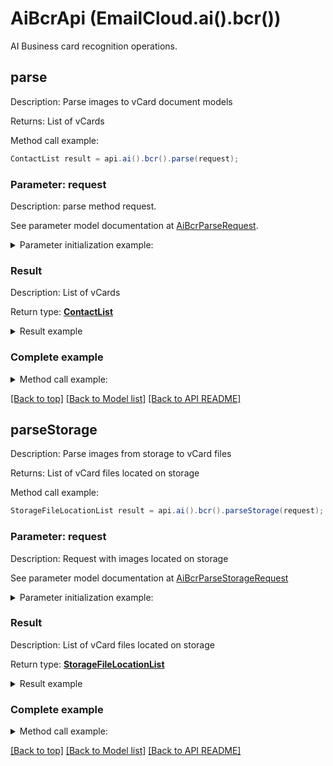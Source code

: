 # AiBcrApi (EmailCloud.ai().bcr())

AI Business card recognition operations.

<a name="parse"></a>
## parse

Description: Parse images to vCard document models             

Returns: List of vCards

Method call example:
```java
ContactList result = api.ai().bcr().parse(request);
```


### Parameter: request

Description: parse method request.

See parameter model documentation at [AiBcrParseRequest](AiBcrParseRequest.md).

<details>
    <summary>Parameter initialization example:</summary>

```java
AiBcrParseRequest request = Models.aiBcrParseRequest()
    .file(IOUtils.toByteArray(new FileInputStream("/path/to/image.png")))
    .countries("us")
    .languages("en")
    .isSingle(true)
    .build();
```

</details>

### Result

Description: List of vCards

Return type: [**ContactList**](ContactList.md)

<details>
    <summary>Result example</summary>

```java
result = Models.contactList()
    .value(Arrays.<ContactDto>asList(
        Models.contactDto()
            .attachments(Arrays.<Attachment>asList(
                Models.attachment()
                    .name("attachment.txt")
                    .base64Data("U29tZSBmaWxlIGNvbnRlbnQ=")
                    .build()))
            .displayName("Alex Thomas")
            .emailAddresses(Arrays.<EmailAddress>asList(
                Models.emailAddress()
                    .category(Models.enumWithCustom<EmailAddressCategory>()
                        .value("Custom")
                        .description("Partners")
                        .build())
                    .displayName("Alex Thomas Partners")
                    .preferred(true)
                    .address("email@aspose.com")
                    .build()))
            .gender("Male")
            .givenName("Alex")
            .phoneNumbers(Arrays.<PhoneNumber>asList(
                Models.phoneNumber()
                    .category(Models.enumWithCustom<PhoneNumberCategory>()
                        .value("Office")
                        .build())
                    .number("+49 211 4247 21")
                    .preferred(true)
                    .build()))
            .profession("GENERAL DIRECTOR")
            .surname("Thomas")
            .urls(Arrays.<Url>asList(
                Models.url()
                    .category(Models.enumWithCustom<UrlCategory>()
                        .value("Work")
                        .build())
                    .preferred(true)
                    .href("www.aspose.com")
                    .build()))
            .build()))
    .build();
```
</details>

### Complete example

<details>
    <summary>Method call example:</summary>

```java
EmailCloud api = new EmailCloud(appKey, appSid);

// Prepare parameters:
AiBcrParseRequest request = Models.aiBcrParseRequest()
    .file(IOUtils.toByteArray(new FileInputStream("/path/to/image.png")))
    .countries("us")
    .languages("en")
    .isSingle(true)
    .build();

// Call method:
ContactList result = api.ai().bcr().parse(request);

// Result example:
result = Models.contactList()
    .value(Arrays.<ContactDto>asList(
        Models.contactDto()
            .attachments(Arrays.<Attachment>asList(
                Models.attachment()
                    .name("attachment.txt")
                    .base64Data("U29tZSBmaWxlIGNvbnRlbnQ=")
                    .build()))
            .displayName("Alex Thomas")
            .emailAddresses(Arrays.<EmailAddress>asList(
                Models.emailAddress()
                    .category(Models.enumWithCustom<EmailAddressCategory>()
                        .value("Custom")
                        .description("Partners")
                        .build())
                    .displayName("Alex Thomas Partners")
                    .preferred(true)
                    .address("email@aspose.com")
                    .build()))
            .gender("Male")
            .givenName("Alex")
            .phoneNumbers(Arrays.<PhoneNumber>asList(
                Models.phoneNumber()
                    .category(Models.enumWithCustom<PhoneNumberCategory>()
                        .value("Office")
                        .build())
                    .number("+49 211 4247 21")
                    .preferred(true)
                    .build()))
            .profession("GENERAL DIRECTOR")
            .surname("Thomas")
            .urls(Arrays.<Url>asList(
                Models.url()
                    .category(Models.enumWithCustom<UrlCategory>()
                        .value("Work")
                        .build())
                    .preferred(true)
                    .href("www.aspose.com")
                    .build()))
            .build()))
    .build();
```

</details>

[[Back to top]](#) [[Back to Model list]](Models.md) [[Back to API README]](README.md)

<a name="parseStorage"></a>
## parseStorage

Description: Parse images from storage to vCard files             

Returns: List of vCard files located on storage

Method call example:
```java
StorageFileLocationList result = api.ai().bcr().parseStorage(request);
```

### Parameter: request

Description: Request with images located on storage

See parameter model documentation at [AiBcrParseStorageRequest](AiBcrParseStorageRequest.md)

<details>
    <summary>Parameter initialization example:</summary>
    
```java
AiBcrParseStorageRequest request = Models.aiBcrParseStorageRequest()
    .outFolder(Models.storageFolderLocation()
        .storage("First Storage")
        .folderPath("VCard/files/produced/by/parser/will/be/placed/here")
        .build())
    .images(Arrays.<AiBcrImageStorageFile>asList(
        Models.aiBcrImageStorageFile()
            .file(Models.storageFileLocation()
                .fileName("VCardScanImage.jpg")
                .storage("First Storage")
                .folderPath("image/location/on/storage")
                .build())
            .isSingle(true)
            .build()))
    .build();
```

</details>


### Result

Description: List of vCard files located on storage

Return type: [**StorageFileLocationList**](StorageFileLocationList.md)

<details>
    <summary>Result example</summary>

```java
result = Models.storageFileLocationList()
    .value(Arrays.<StorageFileLocation>asList(
        Models.storageFileLocation()
            .fileName("fileOnStorage.txt")
            .storage("First Storage")
            .folderPath("file/location/folder/on/storage")
            .build()))
    .build();
```
</details>

### Complete example

<details>
    <summary>Method call example:</summary>

```java
EmailCloud api = new EmailCloud(appKey, appSid);

// Prepare parameters:
AiBcrParseStorageRequest request = Models.aiBcrParseStorageRequest()
    .outFolder(Models.storageFolderLocation()
        .storage("First Storage")
        .folderPath("VCard/files/produced/by/parser/will/be/placed/here")
        .build())
    .images(Arrays.<AiBcrImageStorageFile>asList(
        Models.aiBcrImageStorageFile()
            .file(Models.storageFileLocation()
                .fileName("VCardScanImage.jpg")
                .storage("First Storage")
                .folderPath("image/location/on/storage")
                .build())
            .isSingle(true)
            .build()))
    .build();

// Call method:
StorageFileLocationList result = api.ai().bcr().parseStorage(request);

// Result example:
result = Models.storageFileLocationList()
    .value(Arrays.<StorageFileLocation>asList(
        Models.storageFileLocation()
            .fileName("fileOnStorage.txt")
            .storage("First Storage")
            .folderPath("file/location/folder/on/storage")
            .build()))
    .build();
```

</details>

[[Back to top]](#) [[Back to Model list]](Models.md) [[Back to API README]](README.md)
